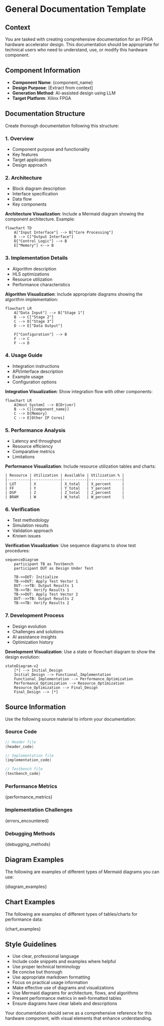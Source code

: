 # General Documentation Template

## Context
You are tasked with creating comprehensive documentation for an FPGA hardware accelerator design. This documentation should be appropriate for technical users who need to understand, use, or modify this hardware component.

## Component Information
- **Component Name**: {component_name}
- **Design Purpose**: [Extract from context]
- **Generation Method**: AI-assisted design using LLM
- **Target Platform**: Xilinx FPGA

## Documentation Structure

Create thorough documentation following this structure:

### 1. Overview
- Component purpose and functionality
- Key features
- Target applications
- Design approach

### 2. Architecture
- Block diagram description
- Interface specification
- Data flow 
- Key components

**Architecture Visualization**: Include a Mermaid diagram showing the component architecture. Example:

```mermaid
flowchart TD
    A["Input Interface"] --> B["Core Processing"]
    B --> C["Output Interface"]
    D["Control Logic"] --> B
    E["Memory"] <--> B
```

### 3. Implementation Details
- Algorithm description
- HLS optimizations
- Resource utilization
- Performance characteristics

**Algorithm Visualization**: Include appropriate diagrams showing the algorithm implementation:

```mermaid
flowchart LR
    A["Data Input"] --> B["Stage 1"]
    B --> C["Stage 2"]
    C --> D["Stage 3"]
    D --> E["Data Output"]
    
    F["Configuration"] --> B
    F --> C
    F --> D
```

### 4. Usage Guide
- Integration instructions
- API/interface description
- Example usage
- Configuration options

**Integration Visualization**: Show integration flow with other components:

```mermaid
flowchart LR
    A[Host System] --> B[Driver]
    B --> C[{component_name}]
    C --> D[Memory]
    C --> E[Other IP Cores]
```

### 5. Performance Analysis
- Latency and throughput
- Resource efficiency
- Comparative metrics
- Limitations

**Performance Visualization**: Include resource utilization tables and charts:

```
| Resource | Utilization | Available | Utilization % |
|----------|-------------|-----------|---------------|
| LUT      | X           | X_total   | X_percent     |
| FF       | Y           | Y_total   | Y_percent     |
| DSP      | Z           | Z_total   | Z_percent     |
| BRAM     | W           | W_total   | W_percent     |
```

### 6. Verification
- Test methodology
- Simulation results
- Validation approach
- Known issues

**Verification Visualization**: Use sequence diagrams to show test procedures:

```mermaid
sequenceDiagram
    participant TB as Testbench
    participant DUT as Design Under Test
    
    TB->>DUT: Initialize
    TB->>DUT: Apply Test Vector 1
    DUT-->>TB: Output Results 1
    TB->>TB: Verify Results 1
    TB->>DUT: Apply Test Vector 2
    DUT-->>TB: Output Results 2
    TB->>TB: Verify Results 2
```

### 7. Development Process
- Design evolution
- Challenges and solutions
- AI assistance insights
- Optimization history

**Development Visualization**: Use a state or flowchart diagram to show the design evolution:

```mermaid
stateDiagram-v2
    [*] --> Initial_Design
    Initial_Design --> Functional_Implementation
    Functional_Implementation --> Performance_Optimization
    Performance_Optimization --> Resource_Optimization
    Resource_Optimization --> Final_Design
    Final_Design --> [*]
```

## Source Information
Use the following source material to inform your documentation:

### Source Code
```cpp
// Header file
{header_code}
```

```cpp
// Implementation file
{implementation_code}
```

```cpp
// Testbench file
{testbench_code}
```

### Performance Metrics
{performance_metrics}

### Implementation Challenges
{errors_encountered}

### Debugging Methods
{debugging_methods}

## Diagram Examples
The following are examples of different types of Mermaid diagrams you can use:

{diagram_examples}

## Chart Examples
The following are examples of different types of tables/charts for performance data:

{chart_examples}

## Style Guidelines
- Use clear, professional language
- Include code snippets and examples where helpful
- Use proper technical terminology
- Be concise but thorough
- Use appropriate markdown formatting
- Focus on practical usage information
- Make effective use of diagrams and visualizations
- Use Mermaid diagrams for architecture, flows, and algorithms
- Present performance metrics in well-formatted tables
- Ensure diagrams have clear labels and descriptions

Your documentation should serve as a comprehensive reference for this hardware component, with visual elements that enhance understanding.
